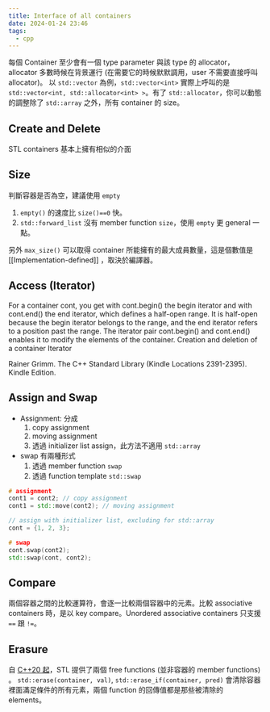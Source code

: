```yaml
---
title: Interface of all containers
date: 2024-01-24 23:46
tags:
  - cpp
---
```


每個 Container 至少會有一個 type parameter 與該 type 的 allocator，allocator 多數時候在背景運行 (在需要它的時候默默調用，user 不需要直接呼叫 allocator)。
以 `std::vector` 為例，`std::vector<int>` 實際上呼叫的是 `std::vector<int, std::allocator<int> >`。有了 `std::allocator`，你可以動態的調整除了 `std::array` 之外，所有 container 的 size。
## Create and Delete
STL containers 基本上擁有相似的介面

## Size
判斷容器是否為空，建議使用 `empty` 
1. `empty()` 的速度比 `size()==0` 快。
2.  `std::forward_list` 沒有 member function `size`，使用 `empty` 更 general 一點。

另外 `max_size()` 可以取得 container 所能擁有的最大成員數量，這是個數值是 [[Implementation-defined]] ，取決於編譯器。

## Access (Iterator)

For a container cont, you get with cont.begin() the begin iterator and with cont.end() the end iterator, which defines a half-open range. It is half-open because the begin iterator belongs to the range, and the end iterator refers to a position past the range. The iterator pair cont.begin() and cont.end() enables it to modify the elements of the container. Creation and deletion of a container Iterator

Rainer Grimm. The C++ Standard Library (Kindle Locations 2391-2395). Kindle Edition. 


## Assign and Swap 
- Assignment: 分成 
	1. copy assignment
	2. moving assignment
	3. 透過 initializer list assign，此方法不適用 `std::array`
- swap 有兩種形式
	1. 透過 member function `swap`
	2. 透過 function template `std::swap`

```cpp
# assignment 
cont1 = cont2; // copy assignment 
cont1 = std::move(cont2); // moving assignment

// assign with initializer list, excluding for std::array
cont = {1, 2, 3};

# swap 
cont.swap(cont2);
std::swap(cont, cont2); 

```

## Compare 

兩個容器之間的比較運算符，會逐一比較兩個容器中的元素。比較 associative containers 時，是以 key compare。Unordered associative containers 只支援 `==` 跟 `!=`。
## Erasure 
自 [C++20 起](https://en.cppreference.com/w/cpp/container/vector/erase2)，STL 提供了兩個 free functions (並非容器的 member functions) 。
`std::erase(container, val)`, `std::erase_if(container, pred)` 會清除容器裡面滿足條件的所有元素，兩個 function 的回傳值都是那些被清除的 elements。


